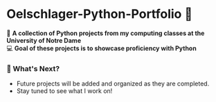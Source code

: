 # Oelschlager-Python-Portfolio 🐍

📂 **A collection of Python projects from my computing classes at the University of Notre Dame**  
💻 **Goal of these projects is to showcase proficiency with Python**  

### 🚀 What's Next?  
- Future projects will be added and organized as they are completed.  
- Stay tuned to see what I work on!  
